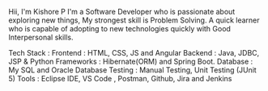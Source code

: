 Hii, I'm Kishore P 
I'm a Software Developer who is passionate about exploring new things, My strongest skill is Problem Solving.
A quick learner who is capable of adopting to new technologies quickly with Good Interpersonal skills. 

Tech Stack : 
Frontend : HTML, CSS, JS and Angular
Backend : Java, JDBC, JSP & Python
Frameworks : Hibernate(ORM) and Spring Boot.
Database : My SQL and Oracle Database
Testing : Manual Testing, Unit Testing (JUnit 5) 
Tools : Eclipse IDE, VS Code , Postman, Github, Jira and Jenkins
